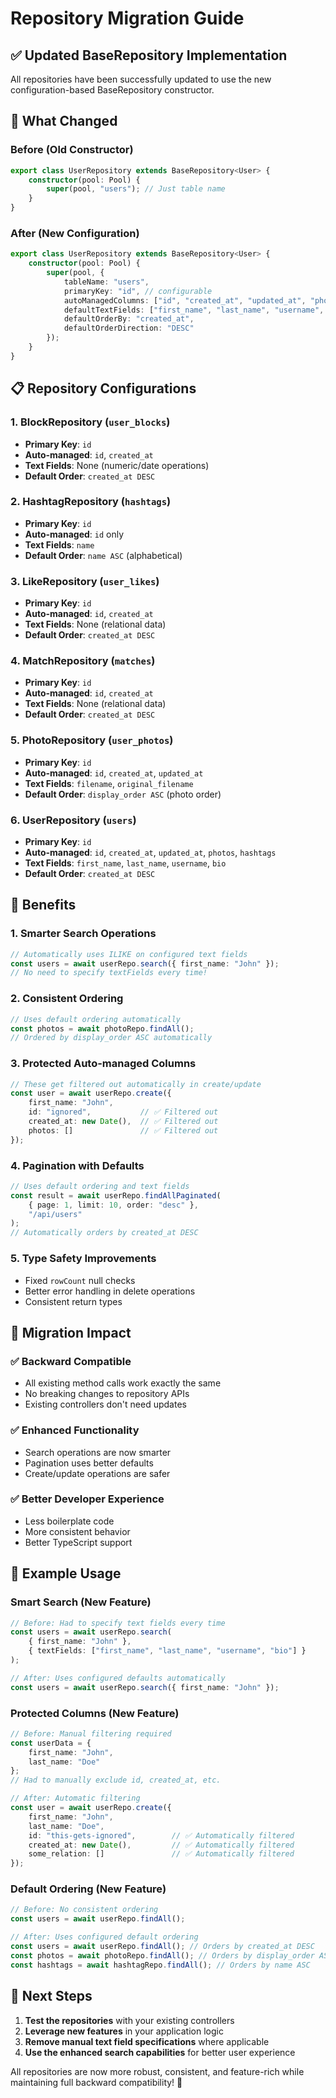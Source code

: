# Repository Migration Guide

## ✅ Updated BaseRepository Implementation

All repositories have been successfully updated to use the new configuration-based BaseRepository constructor.

## 🔄 What Changed

### Before (Old Constructor)
```typescript
export class UserRepository extends BaseRepository<User> {
    constructor(pool: Pool) {
        super(pool, "users"); // Just table name
    }
}
```

### After (New Configuration)
```typescript
export class UserRepository extends BaseRepository<User> {
    constructor(pool: Pool) {
        super(pool, {
            tableName: "users",
            primaryKey: "id", // configurable
            autoManagedColumns: ["id", "created_at", "updated_at", "photos", "hashtags"],
            defaultTextFields: ["first_name", "last_name", "username", "bio"],
            defaultOrderBy: "created_at",
            defaultOrderDirection: "DESC"
        });
    }
}
```

## 📋 Repository Configurations

### 1. **BlockRepository** (`user_blocks`)
- **Primary Key**: `id`
- **Auto-managed**: `id`, `created_at`
- **Text Fields**: None (numeric/date operations)
- **Default Order**: `created_at DESC`

### 2. **HashtagRepository** (`hashtags`)
- **Primary Key**: `id`
- **Auto-managed**: `id` only
- **Text Fields**: `name`
- **Default Order**: `name ASC` (alphabetical)

### 3. **LikeRepository** (`user_likes`)
- **Primary Key**: `id`
- **Auto-managed**: `id`, `created_at`
- **Text Fields**: None (relational data)
- **Default Order**: `created_at DESC`

### 4. **MatchRepository** (`matches`)
- **Primary Key**: `id`
- **Auto-managed**: `id`, `created_at`
- **Text Fields**: None (relational data)
- **Default Order**: `created_at DESC`

### 5. **PhotoRepository** (`user_photos`)
- **Primary Key**: `id`
- **Auto-managed**: `id`, `created_at`, `updated_at`
- **Text Fields**: `filename`, `original_filename`
- **Default Order**: `display_order ASC` (photo order)

### 6. **UserRepository** (`users`)
- **Primary Key**: `id`
- **Auto-managed**: `id`, `created_at`, `updated_at`, `photos`, `hashtags`
- **Text Fields**: `first_name`, `last_name`, `username`, `bio`
- **Default Order**: `created_at DESC`

## 🚀 Benefits

### 1. **Smarter Search Operations**
```typescript
// Automatically uses ILIKE on configured text fields
const users = await userRepo.search({ first_name: "John" });
// No need to specify textFields every time!
```

### 2. **Consistent Ordering**
```typescript
// Uses default ordering automatically
const photos = await photoRepo.findAll();
// Ordered by display_order ASC automatically
```

### 3. **Protected Auto-managed Columns**
```typescript
// These get filtered out automatically in create/update
const user = await userRepo.create({
    first_name: "John",
    id: "ignored",           // ✅ Filtered out
    created_at: new Date(),  // ✅ Filtered out
    photos: []               // ✅ Filtered out
});
```

### 4. **Pagination with Defaults**
```typescript
// Uses default ordering and text fields
const result = await userRepo.findAllPaginated(
    { page: 1, limit: 10, order: "desc" },
    "/api/users"
);
// Automatically orders by created_at DESC
```

### 5. **Type Safety Improvements**
- Fixed `rowCount` null checks
- Better error handling in delete operations
- Consistent return types

## 🔧 Migration Impact

### ✅ **Backward Compatible**
- All existing method calls work exactly the same
- No breaking changes to repository APIs
- Existing controllers don't need updates

### ✅ **Enhanced Functionality**
- Search operations are now smarter
- Pagination uses better defaults
- Create/update operations are safer

### ✅ **Better Developer Experience**
- Less boilerplate code
- More consistent behavior
- Better TypeScript support

## 📝 Example Usage

### Smart Search (New Feature)
```typescript
// Before: Had to specify text fields every time
const users = await userRepo.search(
    { first_name: "John" },
    { textFields: ["first_name", "last_name", "username", "bio"] }
);

// After: Uses configured defaults automatically
const users = await userRepo.search({ first_name: "John" });
```

### Protected Columns (New Feature)
```typescript
// Before: Manual filtering required
const userData = {
    first_name: "John",
    last_name: "Doe"
};
// Had to manually exclude id, created_at, etc.

// After: Automatic filtering
const user = await userRepo.create({
    first_name: "John",
    last_name: "Doe",
    id: "this-gets-ignored",        // ✅ Automatically filtered
    created_at: new Date(),         // ✅ Automatically filtered
    some_relation: []               // ✅ Automatically filtered
});
```

### Default Ordering (New Feature)
```typescript
// Before: No consistent ordering
const users = await userRepo.findAll();

// After: Uses configured default ordering
const users = await userRepo.findAll(); // Orders by created_at DESC
const photos = await photoRepo.findAll(); // Orders by display_order ASC
const hashtags = await hashtagRepo.findAll(); // Orders by name ASC
```

## 🎯 Next Steps

1. **Test the repositories** with your existing controllers
2. **Leverage new features** in your application logic
3. **Remove manual text field specifications** where applicable
4. **Use the enhanced search capabilities** for better user experience

All repositories are now more robust, consistent, and feature-rich while maintaining full backward compatibility! 🎉
